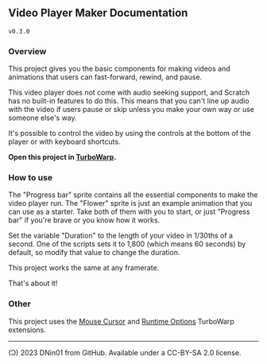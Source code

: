 ## Video Player Maker Documentation

`v0.3.0`

### Overview

This project gives you the basic components for making videos and animations that users can fast-forward, rewind, and pause.

This video player does not come with audio seeking support, and Scratch has no built-in features to do this. This means that you can't line up audio with the video if users pause or skip unless you make your own way or use someone else's way.

It's possible to control the video by using the controls at the bottom of the player or with keyboard shortcuts.

**Open this project in [TurboWarp](https://turbowarp.org/).**

### How to use

The "Progress bar" sprite contains all the essential components to make the video player run. The "Flower" sprite is just an example animation that you can use as a starter. Take both of them with you to start, or just "Progress bar" if you're brave or you know how it works.

Set the variable "Duration" to the length of your video in 1/30ths of a second. One of the scripts sets it to 1,800 (which means 60 seconds) by default, so modify that value to change the duration.

This project works the same at any framerate.

That's about it!

### Other

This project uses the [Mouse Cursor](https://extensions.turbowarp.org/cursor.js) and [Runtime Options](https://extensions.turbowarp.org/runtime-options.js) TurboWarp extensions.

---

(Ͻ) 2023 DNin01 from GitHub. Available under a CC-BY-SA 2.0 license.
